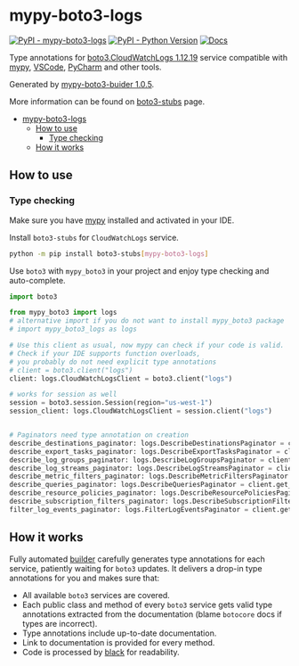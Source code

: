 # mypy-boto3-logs

[![PyPI - mypy-boto3-logs](https://img.shields.io/pypi/v/mypy-boto3-logs.svg?color=blue)](https://pypi.org/project/mypy-boto3-logs)
[![PyPI - Python Version](https://img.shields.io/pypi/pyversions/mypy-boto3-logs.svg?color=blue)](https://pypi.org/project/mypy-boto3-logs)
[![Docs](https://img.shields.io/readthedocs/mypy-boto3-builder.svg?color=blue)](https://mypy-boto3-builder.readthedocs.io/)

Type annotations for
[boto3.CloudWatchLogs 1.12.19](https://boto3.amazonaws.com/v1/documentation/api/1.12.19/reference/services/logs.html#CloudWatchLogs) service
compatible with [mypy](https://github.com/python/mypy), [VSCode](https://code.visualstudio.com/),
[PyCharm](https://www.jetbrains.com/pycharm/) and other tools.

Generated by [mypy-boto3-buider 1.0.5](https://github.com/vemel/mypy_boto3_builder).

More information can be found on [boto3-stubs](https://pypi.org/project/boto3-stubs/) page.

- [mypy-boto3-logs](#mypy-boto3-logs)
  - [How to use](#how-to-use)
    - [Type checking](#type-checking)
  - [How it works](#how-it-works)

## How to use

### Type checking

Make sure you have [mypy](https://github.com/python/mypy) installed and activated in your IDE.

Install `boto3-stubs` for `CloudWatchLogs` service.

```bash
python -m pip install boto3-stubs[mypy-boto3-logs]
```

Use `boto3` with `mypy_boto3` in your project and enjoy type checking and auto-complete.

```python
import boto3

from mypy_boto3 import logs
# alternative import if you do not want to install mypy_boto3 package
# import mypy_boto3_logs as logs

# Use this client as usual, now mypy can check if your code is valid.
# Check if your IDE supports function overloads,
# you probably do not need explicit type annotations
# client = boto3.client("logs")
client: logs.CloudWatchLogsClient = boto3.client("logs")

# works for session as well
session = boto3.session.Session(region="us-west-1")
session_client: logs.CloudWatchLogsClient = session.client("logs")


# Paginators need type annotation on creation
describe_destinations_paginator: logs.DescribeDestinationsPaginator = client.get_paginator("describe_destinations")
describe_export_tasks_paginator: logs.DescribeExportTasksPaginator = client.get_paginator("describe_export_tasks")
describe_log_groups_paginator: logs.DescribeLogGroupsPaginator = client.get_paginator("describe_log_groups")
describe_log_streams_paginator: logs.DescribeLogStreamsPaginator = client.get_paginator("describe_log_streams")
describe_metric_filters_paginator: logs.DescribeMetricFiltersPaginator = client.get_paginator("describe_metric_filters")
describe_queries_paginator: logs.DescribeQueriesPaginator = client.get_paginator("describe_queries")
describe_resource_policies_paginator: logs.DescribeResourcePoliciesPaginator = client.get_paginator("describe_resource_policies")
describe_subscription_filters_paginator: logs.DescribeSubscriptionFiltersPaginator = client.get_paginator("describe_subscription_filters")
filter_log_events_paginator: logs.FilterLogEventsPaginator = client.get_paginator("filter_log_events")
```

## How it works

Fully automated [builder](https://github.com/vemel/mypy_boto3_builder) carefully generates
type annotations for each service, patiently waiting for `boto3` updates. It delivers
a drop-in type annotations for you and makes sure that:

- All available `boto3` services are covered.
- Each public class and method of every `boto3` service gets valid type annotations
  extracted from the documentation (blame `botocore` docs if types are incorrect).
- Type annotations include up-to-date documentation.
- Link to documentation is provided for every method.
- Code is processed by [black](https://github.com/psf/black) for readability.